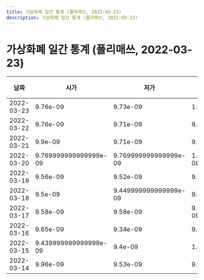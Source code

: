 ```yaml
---
title: 가상화폐 일간 통계 (폴리매쓰, 2022-03-23)
description: 가상화폐 일간 통계 (폴리매쓰, 2022-03-23)
---
```



가상화폐 일간 통계 (폴리매쓰, 2022-03-23)
===

|날짜|시가|저가|고가|종가|비고|
|--|--|--|--|--|--|
|2022-03-23|9.76e-09|9.73e-09|1.007e-08|1.0030000000000001e-08|    |
|2022-03-22|9.76e-09|9.71e-09|9.76e-09|9.76e-09|    |
|2022-03-21|9.9e-09|9.71e-09|9.9e-09|9.769999999999999e-09|    |
|2022-03-20|9.769999999999999e-09|9.769999999999999e-09|1.0710000000000001e-08|1.01e-08|    |
|2022-03-19|9.56e-09|9.52e-09|9.73e-09|9.73e-09|    |
|2022-03-18|9.5e-09|9.449999999999999e-09|9.62e-09|9.62e-09|    |
|2022-03-17|9.58e-09|9.58e-09|9.769999999999999e-09|9.76e-09|    |
|2022-03-16|9.65e-09|9.34e-09|9.81e-09|9.42e-09|    |
|2022-03-15|9.439999999999999e-09|9.4e-09|1.008e-08|9.59e-09|    |
|2022-03-14|9.96e-09|9.53e-09|9.96e-09|9.56e-09|    |
